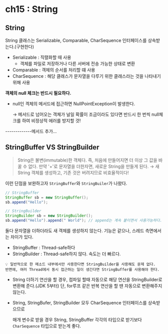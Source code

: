 # ch15 : String

## String

String 클래스는 Serializable, Comparable, CharSequence 인터페이스를 상속받는다.(구현한다)

* Serializable : 직렬화할 때 사용
  * 객체를 파일로 저장하거나 다른 서버에 전송 가능한 상태로 변환
* Comparable : 객체의 순서를 처리할 떄 사용
* CharSequence : 해당 클래스가 문자열을 다루기 위한 클래스라는 것을 나타내기 위해 사용

**객체의 null 체크는 반드시 필요하다.**

*   null인 겍체의 메서드에 접근하면 NullPointException이 발생한다.

    → 메서드로 넘어오는 객체가 널일 확률이 조금이라도 있다면 반드시 한 번씩 null체크를 하여 비정상적 에러를 방지할 것!

\-------------메서드 추가…

## StringBuffer VS StringBuilder

> String은 불변(immutable)한 객체다. 즉, 처음에 만들어지면 더 이상 그 값을 바꿀 수 없다. 만약 '+'로 문자열을 더한자면, 새로운 String을 만들게 된다. → 새 String 객체를 생성하고, 기존 것은 버려지므로 비효율적이다!

이런 단점을 보완하고자 `StringBuffer`와 `StringBuiler`가 나왔다.

```java
// StringBuffer
StringBuffer sb = new StringBuffer();
sb.append("Hello");

// StringBuilder
StringBuilder sb = new StringBuilder();
sb.append("Hello").append(" World"); // append는 계속 붙이면서 사용가능하다.
```

둘다 문자열을 더하더라도 새 객체를 생성하지 않는다. 기능은 같으나, 스레드 측면에서는 차이가 있다.

* StringBuffer : Thread-safe하다
* StringBuilder : Thread-safe하지 않다. 속도는 더 빠르다.

```
💡 일반적으로 한 메소드 내부에서만 사용한다면 StringBuilder을 사용해도 문제 없다.
반면에, 여러 Thread에서 동시 접근하는 일이 생긴다면 StringBuffer를 사용해야 한다.
```

* String 더하기 연산을 할 경우, 컴파일 할때 자동으로 해당 연산을 StringBuilder로 변환해 준다.(JDK 5부터) 단, for루프 같은 반복 연산을 할 땐 자동으로 변환해주지 않는다.
*   String, StringBufer, StringBuilder 모두 CharSequence 인터페이스를 상속받으므로

    매개 변수로 받을 경우 String, StringBuffer 각각의 타입으로 받기보다 `CharSequence` 타입으로 받는게 좋다.
